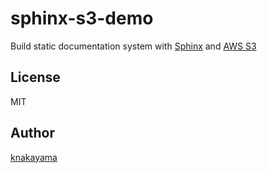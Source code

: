 sphinx-s3-demo
==============

Build static documentation system with [Sphinx](http://sphinx-doc.org/) and [AWS S3](https://aws.amazon.com/s3/)

## License

MIT

## Author

[knakayama](https://github.com/knakayama)
